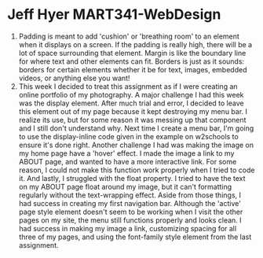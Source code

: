 # Jeff Hyer MART341-WebDesign
1. Padding is meant to add 'cushion' or 'breathing room' to an element when it displays on a screen. If the padding is really high, there will be a lot of space surrounding that element. Margin is like the boundary line for where text and other elements can fit. Borders is just as it sounds: borders for certain elements whether it be for text, images, embedded videos, or anything else you want!
2. This week I decided to treat this assignment as if I were creating an online portfolio of my photography. A major challenge I had this week was the display element. After much trial and error, I decided to leave this element out of my page because it kept destroying my menu bar. I realize its use, but for some reason it was messing up that component and I still don't understand why. Next time I create a menu bar, I'm going to use the display-inline code given in the example on w2schools to ensure it's done right. Another challenge I had was making the image on my home page have a 'hover' effect. I made the image a link to my ABOUT page, and wanted to have a more interactive link. For some reason, I could not make this function work properly when I tried to code it. And lastly, I struggled with the float property. I tried to have the text on my ABOUT page float around my image, but it can't formatting regularly without the text-wrapping effect. Aside from those things, I had success in creating my first navigation bar. Although the 'active' page style element doesn't seem to be working when I visit the other pages on my site, the menu still functions properly and looks clean. I had success in making my image a link, customizing spacing for all three of my pages, and using the font-family style element from the last assignment.
